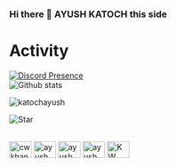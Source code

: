 ### Hi there 👋 AYUSH KATOCH this side

<!--
**katochayush/katochayush** is a ✨ _special_ ✨ repository because its `README.md` (this file) appears on your GitHub profile.

Here are some ideas to get you started:

- 🔭 I’m currently working on ...
- 🌱 I’m currently learning ...
- 👯 I’m looking to collaborate on ...
- 🤔 I’m looking for help with ...
- 💬 Ask me about ...
- 📫 How to reach me: ...
- 😄 Pronouns: ...
- ⚡ Fun fact: ...
-->
# Activity
[![Discord Presence](https://lanyard-profile-readme.vercel.app/api/838132108240355370)](https://discord.com/users/838132108240355370)
<br>
![Github stats](https://github-readme-stats.vercel.app/api?username=katochayush)
<p><img align="center" src="https://github-readme-streak-stats.herokuapp.com/?user=katochayush&" alt="katochayush" /></p>
<p><img align="left" src="https://github-readme-stats.vercel.app/api/top-langs?username=katochayush&show_icons=true&locale=en&layout=compact" alt="Star" /></p>
<br>
<br>



<p align="left">
<a href="https://dev.to/katochayush" target="blank"><img align="center" src="https://cdn.jsdelivr.net/npm/simple-icons@3.0.1/icons/dev-dot-to.svg" alt="cwkhan" height="30" width="40" /></a>
<a href="https://twitter.com/AYUSHKATOCH12" target="blank"><img align="center" src="https://raw.githubusercontent.com/rahuldkjain/github-profile-readme-generator/master/src/images/icons/Social/twitter.svg" alt="ayush" height="30" width="40" /></a>
<a href="https://instagram.com/ayush_katoch_" target="blank"><img align="center" src="https://raw.githubusercontent.com/rahuldkjain/github-profile-readme-generator/master/src/images/icons/Social/instagram.svg" alt="ayush" height="30" width="40" /></a>
<a href="https://discord.gg/YMy7xqQGrd" target="blank"><img align="center" src="https://raw.githubusercontent.com/rahuldkjain/github-profile-readme-generator/master/src/images/icons/Social/discord.svg" alt="ayush" height="30" width="40" /></a>
  <a href="https://dsc.gg/keyboardwarriors" target="blank"><img align="center" src="https://raw.githubusercontent.com/rahuldkjain/github-profile-readme-generator/master/src/images/icons/Social/discord.svg" alt="KW" height="30" width="40" /></a>
</p>
